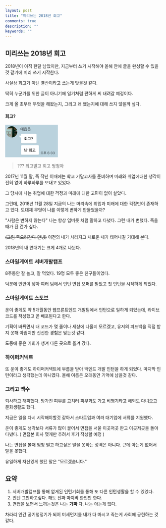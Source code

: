 ```yaml
---
layout: post
title: "미리쓰는 2018년 회고"
comments: true
description: ""
keywords: ""
---
```


## 미리쓰는 2018년 회고

2018년이 아직 한달 남았지만, 지금부터 쓰기 시작해야 올해 안에 글을 완성할 수 있을것 같기에 미리 쓰기 시작한다.

사실상 회고가 아닌 결산이라고 쓰는게 맞을것 같다.

딱히 누군가를 위한 글이 아니기에 일기처럼 편하게 써 내려갈 예정이다.

크게 올 초부터 무엇을 해왔는지, 그리고 왜 했는지에 대해 쓰지 않을까 싶다.



#### 회고?

![ye](/images/result2018/ye.png)

> ??? 최고말고 회고 멍청아

2017년 11월 말, 즉 작년 이때에는 학교 기말고사를 준비하며 미래와 취업에대한 생각이 전혀 없이 하루하루를 보내고 있었다.

그 당시에 나는 취업에 대한 걱정과 미래에 대한 고민이 없이 살았다.

그런데, 2018년 11월 28일 지금의 나는 머리속에 취업과 미래에 대한 걱정만이 존재하고 있다. 도대체 무엇이 나를 이렇게 변하게 만들었을까?

"사람은 변하지 않는다" 나는 항상 입버릇 처럼 말하고 다녔다. 그런 내가 변했다. 죽을때가 된 건가 싶다.

~~(그럼 죽으러간다 안녕)~~ 이전의 내가 사라지고 새로운 내가 태어나길 기대해 본다.



2018년의 내 연대기는 크게 4개로 나뉜다.



### 스마일게이트 서버개발캠프

8주동안 잘 놀고, 잘 먹었다. 19명 모두 좋은 친구들이었다.

덕분에 인연이 닿아 여러 팀에서 인턴 면접 오퍼를 받았고 첫 인턴을 시작하게 되었다.



### 스마일게이트 스토브

운이 좋게도 약 5개월동안 웹프론트엔드 개발팀에서 인턴으로 일하게 되었는데, 라이브 코드를 작성했고 곧 배포된다고 한다.

기획이 바뀌면서 내 코드가 몇 줄이나 세상에 나올지 모르겠고, 유저의 피드백을 직접 받지 못해 아쉽지만 신선한 경험은 맞는것 같다.

도중에 좋은 기회가 생겨 다른 곳으로 옮겨 갔다.



### 하이퍼커넥트

또 운이 좋게도 하이퍼커넥트에 부름을 받아 백엔드 개발 인턴을 하게 되었다. 마지막 인턴이라고 생각했는데 아니였다. 올해 여름은 오래동안 기억에 남을것 같다. 



### 그리고 백수

퇴사하고 해피했다. 망가진 피부를 고치러 피부과도 가고 비행기타고 해외도 다녀오고 문화생활도 했다.



지금은 일을 다시 시작해야할것 같아서 스타트업과 여러 대기업에 서류를 지원했다. 

운이 좋게도 생각보다 서류가 많이 붙어서 면접을 서울 이곳저곳 판교 이곳저곳을 돌아다녔다. ( 면접본 회사 몇개만 추려서 후기 작성할 예정 )

나는 면접을 볼때 엄청 떨고 하고싶은 말을 못하는 성격은 아니다. 근데 아는게 없어서 말을 못했다.

유일하게 자신있게 했던 말은 "모르겠습니다." 







## 요약

1. 서버개발캠프를 통해 얻게된 인턴기회를 통해 또 다른 인턴생활을 할 수 있었다.
2. 인턴 그만하고싶다. 해도 진짜 마지막 한번만 한다.
3. 면접을 보면서 느끼는것은 나는 **가짜** 다. 나는 아는게 없다. 



차라리 인간 공기청정기가 되어 미세먼지를 내가 다 마시고 죽는게 사회에 공헌하는 것 같다.



